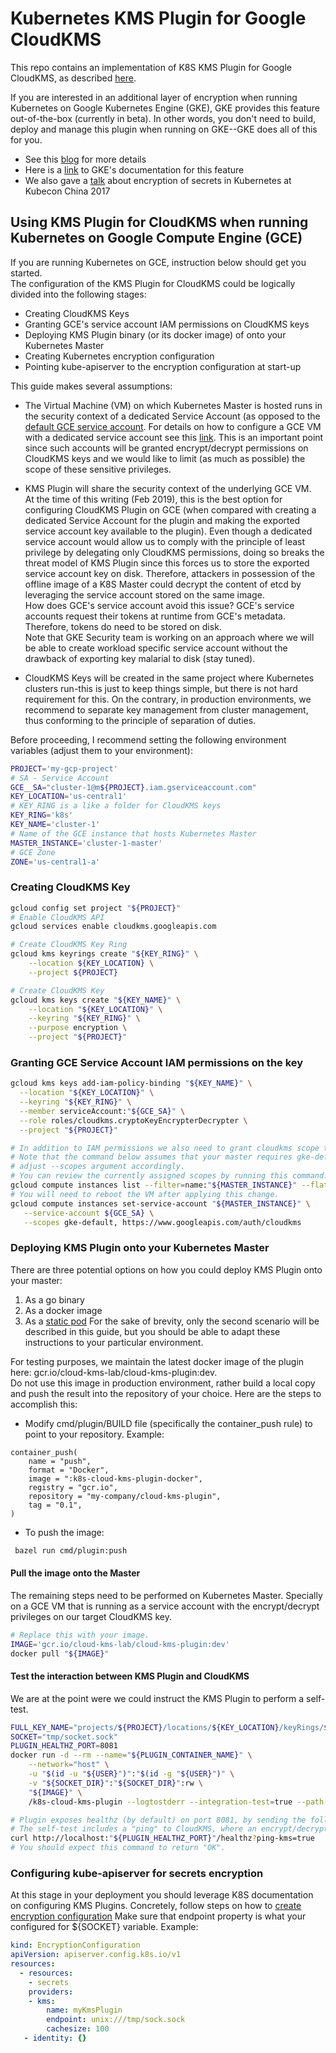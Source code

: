 # Kubernetes KMS Plugin for Google CloudKMS

This repo contains an implementation of K8S KMS Plugin for Google CloudKMS, as described [here](https://docs.google.com/document/d/1S_Wgn-psI0Z7SYGvp-83ePte5oUNMr4244uanGLYUmw/edit?ts=59f965e1#heading=h.d26ktd3t9943).

If you are interested in an additional layer of encryption when running Kubernetes on Google Kubernetes Engine (GKE),
GKE provides this feature out-of-the-box (currently in beta). In other words, you don't need to build, deploy and manage this
plugin when running on GKE--GKE does all of this for you.  
* See this [blog](https://cloud.google.com/blog/products/containers-kubernetes/exploring-container-security-encrypting-kubernetes-secrets-with-cloud-kms) for more details  
* Here is a [link](https://cloud.google.com/kubernetes-engine/docs/how-to/encrypting-secrets) to GKE's documentation for this feature
* We also gave a [talk](https://www.youtube.com/watch?v=rLHJZE2XKl8) about encryption of secrets in Kubernetes at Kubecon China 2017 

## Using KMS Plugin for CloudKMS when running Kubernetes on Google Compute Engine (GCE)
If you are running Kubernetes on GCE, instruction below should get you started.  
The configuration of the KMS Plugin for CloudKMS could be logically divided into the following stages:  
* Creating CloudKMS Keys
* Granting GCE's service account IAM permissions on CloudKMS keys
* Deploying KMS Plugin binary (or its docker image) of onto your Kubernetes Master
* Creating Kubernetes encryption configuration
* Pointing kube-apiserver to the encryption configuration at start-up

This guide makes several assumptions:
* The Virtual Machine (VM) on which Kubernetes Master is hosted runs in the security context of a dedicated Service Account (as opposed to the
[default GCE service account](https://cloud.google.com/compute/docs/access/service-accounts#compute_engine_default_service_account).
For details on how to configure a GCE VM with a dedicated service account see this [link](https://cloud.google.com/compute/docs/access/create-enable-service-accounts-for-instances).
This is an important point since such accounts will be granted encrypt/decrypt permissions on CloudKMS keys and we would like to 
limit (as much as possible) the scope of these sensitive privileges.

* KMS Plugin will share the security context of the underlying GCE VM.  
At the time of this writing (Feb 2019), this is the best option for configuring CloudKMS Plugin on GCE (when compared with creating a dedicated 
Service Account for the plugin and making the exported service account key available to the plugin). Even though a dedicated service account 
would allow us to comply with the principle of least privilege by delegating only CloudKMS permissions, doing so breaks the
threat model of KMS Plugin since this forces us to store the exported service account key on disk. Therefore, attackers 
in possession of the offline image of a K8S Master could decrypt the content of etcd by leveraging the service account stored on the same image.  
How does GCE's service account avoid this issue? GCE's service accounts request their tokens at runtime from GCE's metadata. 
Therefore, tokens do need to be stored on disk.  
Note that GKE Security team is working on an approach where we will be able to create workload specific service account without 
the drawback of exporting key malarial to disk (stay tuned).

* CloudKMS Keys will be created in the same project where Kubernetes clusters run-this is just to keep things simple, but
there is not hard requirement for this. On the contrary, in production environments, we recommend to separate key management from
cluster management, thus conforming to the principle of separation of duties.

Before proceeding, I recommend setting the following environment variables (adjust them to your environment):
```bash
PROJECT='my-gcp-project'
# SA - Service Account
GCE__SA="cluster-1@m${PROJECT}.iam.gserviceaccount.com"
KEY_LOCATION='us-central1'
# KEY_RING is a like a folder for CloudKMS keys
KEY_RING='k8s'
KEY_NAME='cluster-1'
# Name of the GCE instance that hosts Kubernetes Master
MASTER_INSTANCE='cluster-1-master'
# GCE Zone
ZONE='us-central1-a'

```

### Creating CloudKMS Key

```bash
gcloud config set project "${PROJECT}"
# Enable CloudKMS API
gcloud services enable cloudkms.googleapis.com

# Create CloudKMS Key Ring
gcloud kms keyrings create "${KEY_RING}" \
    --location ${KEY_LOCATION} \
    --project ${PROJECT}

# Create CloudKMS Key
gcloud kms keys create "${KEY_NAME}" \
    --location "${KEY_LOCATION}" \
    --keyring "${KEY_RING}" \
    --purpose encryption \
    --project "${PROJECT}"

```

### Granting GCE Service Account IAM permissions on the key
```bash
gcloud kms keys add-iam-policy-binding "${KEY_NAME}" \
  --location "${KEY_LOCATION}" \
  --keyring "${KEY_RING}" \
  --member serviceAccount:"${GCE_SA}" \
  --role roles/cloudkms.cryptoKeyEncrypterDecrypter \
  --project "${PROJECT}"

# In addition to IAM permissions we also need to grant cloudkms scope to the service account
# Note that the command below assumes that your master requires gke-default scopes. If this is not the case
# adjust --scopes argument accordingly.
# You can review the currently assigned scopes by running this command:
gcloud compute instances list --filter=name:"${MASTER_INSTANCE}" --flatten="serviceAccounts[].scopes[]" --format="csv(serviceAccounts.scopes.basename())"
# You will need to reboot the VM after applying this change.
gcloud compute instances set-service-account "${MASTER_INSTANCE}" \
   --service-account ${GCE_SA} \
   --scopes gke-default, https://www.googleapis.com/auth/cloudkms
```

### Deploying KMS Plugin onto your Kubernetes Master
There are three potential options on how you could deploy KMS Plugin onto your master:
1. As a go binary
2. As a docker image
3. As a [static pod](https://kubernetes.io/docs/tasks/administer-cluster/static-pod/) 
For the sake of brevity, only the second scenario will be described in this guide, but you should be able to adapt these 
instructions to your particular environment.

For testing purposes, we maintain the latest docker image of the plugin here: gcr.io/cloud-kms-lab/cloud-kms-plugin:dev.  
Do not use this image in production environment, rather build a local copy and push the result into the repository of 
your choice.
Here are the steps to accomplish this:
- Modify cmd/plugin/BUILD file (specifically the container_push rule) to point to your repository.
Example:
```build
container_push(
    name = "push",
    format = "Docker",
    image = ":k8s-cloud-kms-plugin-docker",
    registry = "gcr.io",
    repository = "my-company/cloud-kms-plugin",
    tag = "0.1",
)
```
- To push the image:
```bash
 bazel run cmd/plugin:push
```

#### Pull the image onto the Master
The remaining steps need to be performed on Kubernetes Master. Specially on a GCE VM that is running as 
a service account with the encrypt/decrypt privileges on our target CloudKMS key.
```bash
# Replace this with your image.
IMAGE='gcr.io/cloud-kms-lab/cloud-kms-plugin:dev'
docker pull "${IMAGE}"
```
#### Test the interaction between KMS Plugin and CloudKMS
We are at the point were we could instruct the KMS Plugin to perform a self-test.

```bash
FULL_KEY_NAME="projects/${PROJECT}/locations/${KEY_LOCATION}/keyRings/${KEY_RING}/cryptoKeys/${KEY_NAME}"
SOCKET="tmp/socket.sock"
PLUGIN_HEALTHZ_PORT=8081
docker run -d --rm --name="${PLUGIN_CONTAINER_NAME}" \
    --network="host" \
    -u "$(id -u "${USER}")":"$(id -g "${USER}")" \
    -v "${SOCKET_DIR}":"${SOCKET_DIR}":rw \
    "${IMAGE}" \
    /k8s-cloud-kms-plugin --logtostderr --integration-test=true --path-to-unix-socket="${SOCKET}" --key-uri="${KEY_NAME}"

# Plugin exposes healthz (by default) on port 8081, by sending the following curl command, the plugin will perform self-test  
# The self-test includes a "ping" to CloudKMS, where an encrypt/decrypt operation is performed on a test data. 
curl http://localhost:"${PLUGIN_HEALTHZ_PORT}"/healthz?ping-kms=true
# You should expect this command to return "OK".
```

### Configuring kube-apiserver for secrets encryption
At this stage in your deployment you should leverage K8S documentation on configuring KMS Plugins.
Concretely, follow steps on how to [create encryption configuration](https://kubernetes.io/docs/tasks/administer-cluster/kms-provider/#encrypting-your-data-with-the-kms-provider)
Make sure that endpoint property is what your configured for ${SOCKET} variable.
Example:
```yaml
kind: EncryptionConfiguration
apiVersion: apiserver.config.k8s.io/v1
resources:
  - resources:
    - secrets
    providers:
    - kms:
        name: myKmsPlugin
        endpoint: unix:///tmp/sock.sock
        cachesize: 100
   - identity: {}
```
